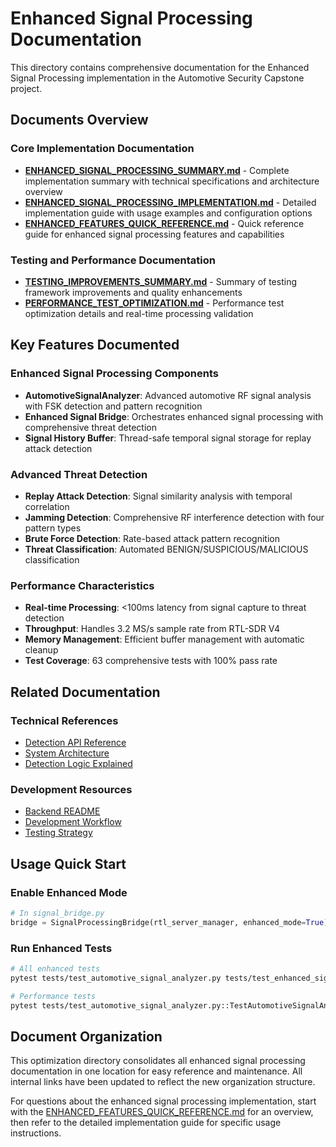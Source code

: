 # Enhanced Signal Processing Documentation

This directory contains comprehensive documentation for the Enhanced Signal Processing implementation in the Automotive Security Capstone project.

## Documents Overview

### Core Implementation Documentation

- **[ENHANCED_SIGNAL_PROCESSING_SUMMARY.md](ENHANCED_SIGNAL_PROCESSING_SUMMARY.md)** - Complete implementation summary with technical specifications and architecture overview
- **[ENHANCED_SIGNAL_PROCESSING_IMPLEMENTATION.md](ENHANCED_SIGNAL_PROCESSING_IMPLEMENTATION.md)** - Detailed implementation guide with usage examples and configuration options
- **[ENHANCED_FEATURES_QUICK_REFERENCE.md](ENHANCED_FEATURES_QUICK_REFERENCE.md)** - Quick reference guide for enhanced signal processing features and capabilities

### Testing and Performance Documentation

- **[TESTING_IMPROVEMENTS_SUMMARY.md](TESTING_IMPROVEMENTS_SUMMARY.md)** - Summary of testing framework improvements and quality enhancements
- **[PERFORMANCE_TEST_OPTIMIZATION.md](PERFORMANCE_TEST_OPTIMIZATION.md)** - Performance test optimization details and real-time processing validation

## Key Features Documented

### Enhanced Signal Processing Components
- **AutomotiveSignalAnalyzer**: Advanced automotive RF signal analysis with FSK detection and pattern recognition
- **Enhanced Signal Bridge**: Orchestrates enhanced signal processing with comprehensive threat detection
- **Signal History Buffer**: Thread-safe temporal signal storage for replay attack detection

### Advanced Threat Detection
- **Replay Attack Detection**: Signal similarity analysis with temporal correlation
- **Jamming Detection**: Comprehensive RF interference detection with four pattern types
- **Brute Force Detection**: Rate-based attack pattern recognition
- **Threat Classification**: Automated BENIGN/SUSPICIOUS/MALICIOUS classification

### Performance Characteristics
- **Real-time Processing**: <100ms latency from signal capture to threat detection
- **Throughput**: Handles 3.2 MS/s sample rate from RTL-SDR V4
- **Memory Management**: Efficient buffer management with automatic cleanup
- **Test Coverage**: 63 comprehensive tests with 100% pass rate

## Related Documentation

### Technical References
- [Detection API Reference](../api/detection_api.md)
- [System Architecture](../diagrams/architecture.md)
- [Detection Logic Explained](../system_plans/detection_logic_explained.md)

### Development Resources
- [Backend README](../../README.md)
- [Development Workflow](../../../.kiro/steering/development.md)
- [Testing Strategy](../../tests/)

## Usage Quick Start

### Enable Enhanced Mode
```python
# In signal_bridge.py
bridge = SignalProcessingBridge(rtl_server_manager, enhanced_mode=True)
```

### Run Enhanced Tests
```bash
# All enhanced tests
pytest tests/test_automotive_signal_analyzer.py tests/test_enhanced_signal_bridge.py tests/test_jamming_detector.py -v

# Performance tests
pytest tests/test_automotive_signal_analyzer.py::TestAutomotiveSignalAnalyzer::test_performance -v
```

## Document Organization

This optimization directory consolidates all enhanced signal processing documentation in one location for easy reference and maintenance. All internal links have been updated to reflect the new organization structure.

For questions about the enhanced signal processing implementation, start with the [ENHANCED_FEATURES_QUICK_REFERENCE.md](ENHANCED_FEATURES_QUICK_REFERENCE.md) for an overview, then refer to the detailed implementation guide for specific usage instructions.